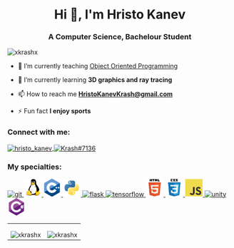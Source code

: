 <h1 align="center">Hi 👋, I'm Hristo Kanev</h1>
<h3 align="center">A Computer Science, Bachelour Student</h3>

<p align="left">
    <img src="https://komarev.com/ghpvc/?username=xkrashx&label=Profile%20views&color=0e75b6&style=flat" alt="xkrashx"/>
</p>

- 🔭 I’m currently teaching [Object Oriented Programming](https://github.com/peshe/OOP-2024)

- 🌱 I’m currently learning **3D graphics and ray tracing**

- 📫 How to reach me **HristoKanevKrash@gmail.com**

- ⚡ Fun fact **I enjoy sports**

<h3 align="left">Connect with me:</h3>
<p align="left">
    <a href="https://instagram.com/hristo_kanev" target="blank">
        <img align="center" src="https://raw.githubusercontent.com/rahuldkjain/github-profile-readme-generator/master/src/images/icons/Social/instagram.svg" alt="hristo_kanev" height="30" width="40"/>
    </a>
    <a href="https://discord.gg/Krash#7136" target="blank">
        <img align="center" src="https://raw.githubusercontent.com/rahuldkjain/github-profile-readme-generator/master/src/images/icons/Social/discord.svg" alt="Krash#7136" height="30" width="40"/>
    </a>
</p>

<h3 align="left">My specialties:</h3>
<p align="left">
    <a href="https://git-scm.com/" target="_blank" rel="noreferrer">
        <img src="https://www.vectorlogo.zone/logos/git-scm/git-scm-icon.svg" alt="git" width="40" height="40"/>
    </a>
    <a href="https://www.linux.org/" target="_blank" rel="noreferrer">
        <img src="https://raw.githubusercontent.com/devicons/devicon/master/icons/linux/linux-original.svg" alt="linux" width="40" height="40"/>
    </a>
    <a href="https://en.cppreference.com/w/" target="_blank" rel="noreferrer">
        <img src="https://raw.githubusercontent.com/devicons/devicon/master/icons/cplusplus/cplusplus-original.svg" alt="cplusplus" width="40" height="40"/>
    </a>
    <a href="https://www.python.org" target="_blank" rel="noreferrer">
        <img src="https://raw.githubusercontent.com/devicons/devicon/master/icons/python/python-original.svg" alt="python" width="40" height="40"/>
    </a>
    <a href="https://flask.palletsprojects.com/" target="_blank" rel="noreferrer">
        <img src="https://www.vectorlogo.zone/logos/pocoo_flask/pocoo_flask-icon.svg" alt="flask" width="40" height="40"/>
    </a>
    <a href="https://www.tensorflow.org" target="_blank" rel="noreferrer">
        <img src="https://www.vectorlogo.zone/logos/tensorflow/tensorflow-icon.svg" alt="tensorflow" width="40" height="40"/>
    </a>
    <a href="https://www.w3.org/html/" target="_blank" rel="noreferrer">
        <img src="https://raw.githubusercontent.com/devicons/devicon/master/icons/html5/html5-original-wordmark.svg" alt="html5" width="40" height="40"/>
    </a>
    <a href="https://www.w3schools.com/css/" target="_blank" rel="noreferrer">
        <img src="https://raw.githubusercontent.com/devicons/devicon/master/icons/css3/css3-original-wordmark.svg" alt="css3" width="40" height="40"/>
    </a>
    <a href="https://developer.mozilla.org/en-US/docs/Web/JavaScript" target="_blank" rel="noreferrer"> 
        <img src="https://raw.githubusercontent.com/devicons/devicon/master/icons/javascript/javascript-original.svg" alt="javascript" width="40" height="40"/>
    </a>
    <a href="https://unity.com/" target="_blank" rel="noreferrer">
        <img src="https://www.vectorlogo.zone/logos/unity3d/unity3d-icon.svg" alt="unity" width="40" height="40"/>
    </a>
    <a href="https://www.w3schools.com/cs/" target="_blank" rel="noreferrer">
        <img src="https://raw.githubusercontent.com/devicons/devicon/master/icons/csharp/csharp-original.svg" alt="csharp" width="40" height="40"/>
    </a>
</p>

<table align="center", width=100%>
    <tr>
        <td align="center">
            <p>
                <img align="left" src="https://github-readme-stats.vercel.app/api/top-langs?username=xkrashx&show_icons=true&locale=en&layout=compact" alt="xkrashx"/>
            </p>
        </td>
        <td align="center">
            <p>
                <img align="right" src="https://github-readme-streak-stats.herokuapp.com/?user=xkrashx&" alt="xkrashx"/>
            </p>
        </td>
    </tr>
</table>
